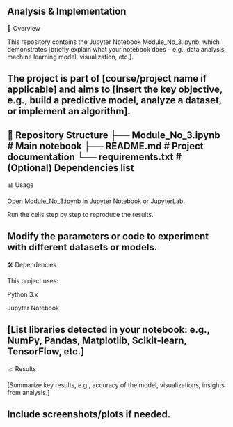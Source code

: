 Analysis & Implementation
---

📌 Overview

This repository contains the Jupyter Notebook Module_No_3.ipynb, which demonstrates [briefly explain what your notebook does – e.g., data analysis, machine learning model, visualization, etc.].

The project is part of [course/project name if applicable] and aims to [insert the key objective, e.g., build a predictive model, analyze a dataset, or implement an algorithm].
---
📂 Repository Structure
├── Module_No_3.ipynb   # Main notebook
├── README.md           # Project documentation
└── requirements.txt    # (Optional) Dependencies list
---
📊 Usage

Open Module_No_3.ipynb in Jupyter Notebook or JupyterLab.

Run the cells step by step to reproduce the results.

Modify the parameters or code to experiment with different datasets or models.
---
🛠 Dependencies

This project uses:

Python 3.x

Jupyter Notebook

[List libraries detected in your notebook: e.g., NumPy, Pandas, Matplotlib, Scikit-learn, TensorFlow, etc.]
---
📈 Results

[Summarize key results, e.g., accuracy of the model, visualizations, insights from analysis.]

Include screenshots/plots if needed.
----
